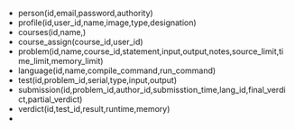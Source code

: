 - person(id,email,password,authority)
- profile(id,user_id,name,image,type,designation)
- courses(id,name,)
- course_assign(course_id,user_id)
- problem(id,name,course_id,statement,input,output,notes,source_limit,time_limit,memory_limit)
- language(id,name,compile_command,run_command)
- test(id,problem_id,serial,type,input,output)
- submission(id,problem_id,author_id,submisstion_time,lang_id,final_verdict,partial_verdict)
- verdict(id,test_id,result,runtime,memory)
- 